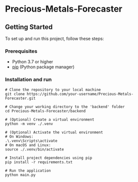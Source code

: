 # Precious-Metals-Forecaster

## Getting Started

To set up and run this project, follow these steps:

### Prerequisites

- Python 3.7 or higher
- [pip](https://pip.pypa.io/en/stable/installation/) (Python package manager)

### Installation and run

```shell
# Clone the repository to your local machine
git clone https://github.com/your-username/Precious-Metals-Forecaster.git

# Change your working directory to the 'backend' folder
cd Precious-Metals-Forecaster/backend

# (Optional) Create a virtual environment
python -m venv ./.venv

# (Optional) Activate the virtual environment
# On Windows:
.\.venv\Scripts\activate
# On macOS and Linux:
source ./.venv/bin/activate

# Install project dependencies using pip
pip install -r requirements.txt

# Run the application
python main.py
